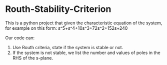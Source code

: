# Routh-Stability-Criterion

This is a python project that given the characteristic equation of the system, for example on this form:
s^5+s^4+10s^3+72s^2+152s+240

Our code can:
1.  Use Routh criteria, state if the system is stable or not.
2. If the system is not stable, we list the number and values of poles in the RHS of the s-plane. 

